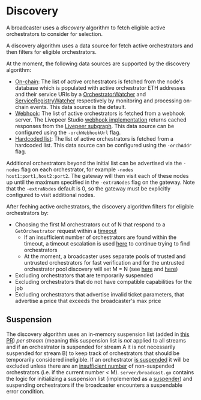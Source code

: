 # Discovery

A broadcaster uses a *discovery* algorithm to fetch eligible active orchestrators to consider for selection.

A discovery algorithm uses a data source for fetch active orchestrators and then filters for eligible orchestrators.

At the moment, the following data sources are supported by the discovery algorithm:

- [On-chain](https://github.com/livepeer/go-livepeer/blob/master/discovery/db_discovery.go): The list of active orchestrators is fetched from the node's database which is populated with active orchestrator ETH addresses and their service URIs by a [OrchestratorWatcher](https://github.com/livepeer/go-livepeer/blob/master/eth/watchers/orchestratorwatcher.go) and [ServiceRegistryWatcher](https://github.com/livepeer/go-livepeer/blob/master/eth/watchers/serviceRegistryWatcher.go) respectively by monitoring and processing on-chain events. This data source is the default.
- [Webhook](https://github.com/livepeer/go-livepeer/blob/master/discovery/wh_discovery.go): The list of active orchestrators is fetched from a webhook server. The Livepeer Studio [webhook implementation](https://github.com/livepeer/studio/blob/master/packages/api/src/middleware/subgraph.ts) returns cached responses from the [Livepeer subgraph](https://thegraph.com/hosted-service/subgraph/livepeer/arbitrum-one). This data source can be configured using the `-orchWebhookUrl` flag.
- [Hardcoded list](https://github.com/livepeer/go-livepeer/blob/master/discovery/discovery.go): The list of active orchestrators is fetched from a hardcoded list. This data source can be configured using the `-orchAddr` flag.

Additional orchestrators beyond the initial list can be advertised via the `-nodes` flag on each orchestrator, for example `-nodes host1:port1,host2:port2`. The gateway will then visit each of these nodes up until the maximum specified in the `-extraNodes` flag on the gateway. Note that the `-extraNodes` default is 0, so the gateway must be explicitly configured to visit additional nodes.

After feching active orchestrators, the discovery algorithm filters for eligible orchestrators by:

- Choosing the first M orchestrators out of N that respond to a `GetOrchestrator` request within a [timeout](https://github.com/livepeer/go-livepeer/blob/1af0a5182cd3a9aa38d961b6d1d104a3693ec814/discovery/discovery.go#L127)
	- If an insufficient number of orchestrators are found within the timeout, a timeout escalation is used [here](https://github.com/livepeer/go-livepeer/blob/1af0a5182cd3a9aa38d961b6d1d104a3693ec814/discovery/discovery.go#L146) to continue trying to find orchestrators
	- At the moment, a broadcaster uses separate pools of trusted and untrusted orchestrators for fast verification and for the untrusted orchestrator pool discovery will set M = N (see [here](https://github.com/livepeer/go-livepeer/blob/1af0a5182cd3a9aa38d961b6d1d104a3693ec814/server/broadcast.go#L411) and [here](https://github.com/livepeer/go-livepeer/blob/1af0a5182cd3a9aa38d961b6d1d104a3693ec814/server/broadcast.go#L726))
- Excluding orchestrators that are temporarily suspended
- Excluding orchestrators that do not have compatible capabilities for the job
- Excluding orchestrators that advertise invalid ticket parameters, that advertise a price that exceeds the broadcaster's max price

## Suspension

The discovery algorithm uses an in-memory suspension list (added in [this PR](https://github.com/livepeer/go-livepeer/pull/1435)) *per stream* (meaning this suspension list is *not* applied to all streams and if an orchestrator is suspended for stream A it is not necessarily suspended for stream B) to keep track of orchestrators that should be temporarily considered ineligible. If an orchestrator [is suspended](https://github.com/livepeer/go-livepeer/blob/1af0a5182cd3a9aa38d961b6d1d104a3693ec814/discovery/discovery.go#L133) it will be excluded unless there are an [insufficient number](https://github.com/livepeer/go-livepeer/blob/1af0a5182cd3a9aa38d961b6d1d104a3693ec814/discovery/discovery.go#L159) of non-suspended orchestrators (i.e. if the current number < M). `server/broadcast.go` contains the logic for initializing a suspension list (implemented as a [suspender](https://github.com/livepeer/go-livepeer/blob/1af0a5182cd3a9aa38d961b6d1d104a3693ec814/server/suspensions.go#L9)) and suspending orchestrators if the broadcaster encounters a suspendable error condition.

